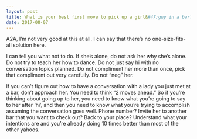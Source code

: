 ```yaml
---
layout: post
title: What is your best first move to pick up a girl&#47;guy in a bar?
date: 2017-08-07
---
```


<p>A2A, I’m not very good at this at all. I can say that there’s no one-size-fits-all solution here.</p><p>I can tell you what not to do. If she’s alone, do not ask her why she’s alone. Do not try to teach her how to dance. Do not just say hi with no conversation topics planned. Do not compliment her more than once, pick that compliment out very carefully. Do not “neg” her.</p><p>If you can’t figure out how to have a conversation with a lady you just met at a bar, don’t approach her. You need to think “2 moves ahead.” So if you’re thinking about going up to her, you need to know what you’re going to say to her after ‘hi’, and then you need to know what you’re trying to accomplish assuming the conversation goes well. Phone number? Invite her to another bar that you want to check out? Back to your place? Understand what your intentions are and you’re already doing 10 times better than most of the other yahoos.</p>
